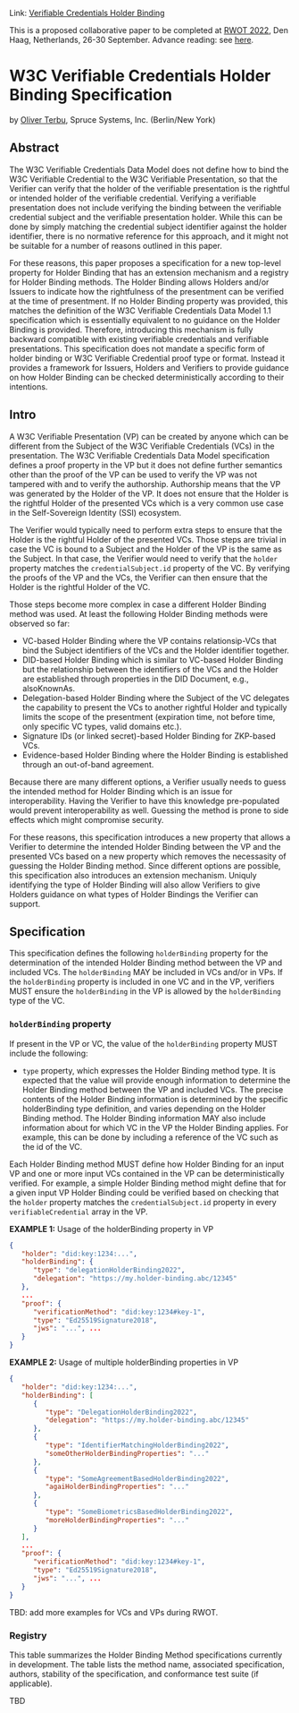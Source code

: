 Link: [Verifiable Credentials Holder Binding](./verifiable-credentials-holder-binding.md)

This is a proposed collaborative paper to be completed at [RWOT 2022](https://rwot11.eventbrite.com/), Den Haag, Netherlands, 26-30 September. Advance reading: see [here](https://github.com/WebOfTrustInfo/rwot11-the-hague/tree/master/advance-readings).

# W3C Verifiable Credentials Holder Binding Specification

by [Oliver Terbu](mailto:oliver.terbu@tspruceid.com), Spruce Systems, Inc. (Berlin/New York)

## Abstract

The W3C Verifiable Credentials Data Model does not define how to bind the W3C Verifiable Credential to the W3C Verifiable Presentation, so that the Verifier can verify that the holder of the verifiable presentation is the rightful or intended holder of the verifiable credential. Verifying a verifiable presentation does not include verifying the binding between the verifiable credential subject and the verifiable presentation holder. While this can be done by simply matching the credential subject identifier against the holder identifier, there is no normative reference for this approach, and it might not be suitable for a number of reasons outlined in this paper.

For these reasons, this paper proposes a specification for a new top-level property for Holder Binding that has an extension mechanism and a registry for Holder Binding methods. The Holder Binding allows Holders and/or Issuers to indicate how the rightfulness of the presentment can be verified at the time of presentment. If no Holder Binding property was provided, this matches the definition of the W3C Verifiable Credentials Data Model 1.1 specification which is essentially equivalent to no guidance on the Holder Binding is provided. Therefore, introducing this mechanism is fully backward compatible with existing verifiable credentials and verifiable presentations. This specification does not mandate a specific form of holder binding or W3C Verifiable Credential proof type or format. Instead it provides a framework for Issuers, Holders and Verifiers to provide guidance on how Holder Binding can be checked deterministically according to their intentions.

## Intro

A W3C Verifiable Presentation (VP) can be created by anyone which can be different from the Subject of the W3C Verifiable Credentials (VCs) in the presentation. The W3C Verifiable Credentials Data Model specification defines a proof property in the VP but it does not define further semantics other than the proof of the VP can be used to verify the VP was not tampered with and to verify the authorship. Authorship means that the VP was generated by the Holder of the VP. It does not ensure that the Holder is the rightful Holder of the presented VCs which is a very common use case in the Self-Sovereign Identity (SSI) ecosystem.

The Verifier would typically need to perform extra steps to ensure that the Holder is the rightful Holder of the presented VCs. Those steps are trivial in case the VC is bound to a Subject and the Holder of the VP is the same as the Subject. In that case, the Verifier would need to verify that the `holder` property matches the `credentialSubject.id` property of the VC. By verifying the proofs of the VP and the VCs, the Verifier can then ensure that the Holder is the rightful Holder of the VC.

Those steps become more complex in case a different Holder Binding method was used. At least the following Holder Binding methods were observed so far:

- VC-based Holder Binding where the VP contains relationsip-VCs that bind the Subject identifiers of the VCs and the Holder identifier together.
- DID-based Holder Binding which is similar to VC-based Holder Binding but the relationship between the identifiers of the VCs and the Holder are established through properties in the DID Document, e.g., alsoKnownAs.
- Delegation-based Holder Binding where the Subject of the VC delegates the capability to present the VCs to another rightful Holder and typically limits the scope of the presentment (expiration time, not before time, only specific VC types, valid domains etc.).
- Signature IDs (or linked secret)-based Holder Binding for ZKP-based VCs.
- Evidence-based Holder Binding where the Holder Binding is established through an out-of-band agreement.

Because there are many different options, a Verifier usually needs to guess the intended method for Holder Binding which is an issue for interoperability. Having the Verifier to have this knowledge pre-populated would prevent interoperability as well. Guessing the method is prone to side effects which might compromise security.

For these reasons, this specification introduces a new property that allows a Verifier to determine the intended Holder Binding between the VP and the presented VCs based on a new property which removes the necessasity of guessing the Holder Binding method. Since different options are possible, this specification also introduces an extension mechanism. Uniquly identifying the type of Holder Binding will also allow Verifiers to give Holders guidance on what types of Holder Bindings the Verifier can support.

## Specification

This specification defines the following `holderBinding` property for the determination of the intended Holder Binding method between the VP and included VCs. The `holderBinding` MAY be included in VCs and/or in VPs. If the `holderBinding` property is included in one VC and in the VP, verifiers MUST ensure the `holderBinding` in the VP is allowed by the `holderBinding` type of the VC.

### `holderBinding` property

If present in the VP or VC, the value of the `holderBinding` property MUST include the following:
- `type` property, which expresses the Holder Binding method type. It is expected that the value will provide enough information to determine the Holder Binding method between the VP and included VCs.
The precise contents of the Holder Binding information is determined by the specific holderBinding type definition, and varies depending on the Holder Binding method. The Holder Binding information MAY also include information about for which VC in the VP the Holder Binding applies. For example, this can be done by including a reference of the VC such as the id of the VC.

Each Holder Binding method MUST define how Holder Binding for an input VP and one or more input VCs contained in the VP can be deterministically verified. For example, a simple Holder Binding method might define that for a given input VP Holder Binding could be verified based on checking that the `holder` property matches the `credentialSubject.id` property in every `verifiableCredential` array in the VP.

**EXAMPLE 1:** Usage of the holderBinding property in VP
```json
{
   "holder": "did:key:1234:...",
   "holderBinding": {
      "type": "delegationHolderBinding2022",
      "delegation": "https://my.holder-binding.abc/12345"
   },  
   ...
   "proof": {
      "verificationMethod": "did:key:1234#key-1",
      "type": "Ed25519Signature2018",
      "jws": "...", ...
   }
}
```

**EXAMPLE 2:** Usage of multiple holderBinding properties in VP
```json
{
   "holder": "did:key:1234:...",
   "holderBinding": [
      {
         "type": "DelegationHolderBinding2022",
         "delegation": "https://my.holder-binding.abc/12345"
      },
      {
         "type": "IdentifierMatchingHolderBinding2022",
         "someOtherHolderBindingProperties": "..."
      },
      {
         "type": "SomeAgreementBasedHolderBinding2022",
         "agaiHolderBindingProperties": "..."
      },
      {
         "type": "SomeBiometricsBasedHolderBinding2022",
         "moreHolderBindingProperties": "..."
      }
   ],  
   ...
   "proof": {
      "verificationMethod": "did:key:1234#key-1",
      "type": "Ed25519Signature2018",
      "jws": "...", ...
   }
}
```

TBD: add more examples for VCs and VPs during RWOT.

### Registry

This table summarizes the Holder Binding Method specifications currently in development. The table lists the method name, associated specification, authors, stability of the specification, and conformance test suite (if applicable).

TBD